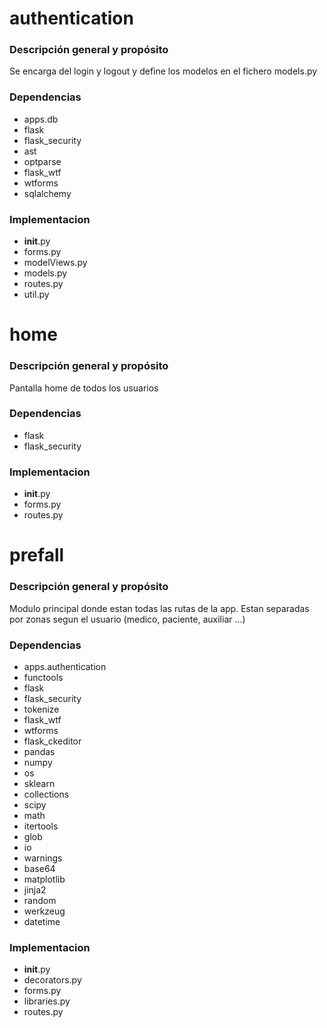 # authentication
### Descripción general y propósito
Se encarga del login y logout y define los modelos en el fichero models.py
### Dependencias
- apps.db
- flask
- flask_security
- ast
- optparse
- flask_wtf
- wtforms
- sqlalchemy
### Implementacion
- __init__.py
- forms.py
- modelViews.py
- models.py
- routes.py
- util.py
# home
### Descripción general y propósito
Pantalla home de todos los usuarios
### Dependencias
- flask
- flask_security
### Implementacion
- __init__.py
- forms.py
- routes.py
# prefall
### Descripción general y propósito
Modulo principal donde estan todas las rutas de la app. Estan separadas por zonas segun el usuario (medico, paciente, auxiliar ...)
### Dependencias
- apps.authentication
- functools
- flask
- flask_security
- tokenize
- flask_wtf
- wtforms
- flask_ckeditor
- pandas
- numpy
- os
- sklearn
- collections
- scipy
- math
- itertools
- glob
- io
- warnings
- base64
- matplotlib
- jinja2
- random
- werkzeug
- datetime
### Implementacion
- __init__.py
- decorators.py
- forms.py
- libraries.py
- routes.py
